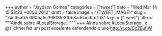 
+++
author = "Jaydson Gomes"
categories = ["tweet"]
date = "Wed Mar 14 15:53:23 +0000 2012"
draft = false
image = "{TWEET_IMAGE}"
slug = "74c35a07c090ba5c396f3fe3fbb8addacdfaf1d5"
tags = ["tweet"]
title = """Ainda sobre #LocalStorage..."""
+++
Ainda sobre #LocalStorage , o @slicknet fez um post excelente defendendo o uso http://t.co/CcZEuflW

